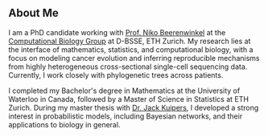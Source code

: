## About Me

I am a PhD candidate working with [Prof. Niko Beerenwinkel](https://bsse.ethz.ch/cbg/group/people/person-detail.MTQ5NDE3.TGlzdC81MTYsOTQ0ODM3Mzc2.html) at the [Computational Biology Group](https://bsse.ethz.ch/cbg) at D-BSSE, ETH Zurich. My research lies at the interface of mathematics, statistics, and computational biology, with a focus on modeling cancer evolution and inferring reproducible mechanisms from highly heterogeneous cross-sectional single-cell sequencing data. Currently, I work closely with phylogenetic trees across patients.

I completed my Bachelor's degree in Mathematics at the University of Waterloo in Canada, followed by a Master of Science in Statistics at ETH Zurich. During my master thesis with [Dr. Jack Kuipers](https://bsse.ethz.ch/cbg/group/people/person-detail.MjA3Mjc0.TGlzdC81MTYsOTQ0ODM3Mzc2.html), I developed a strong interest in probabilistic models, including Bayesian networks, and their applications to biology in general.